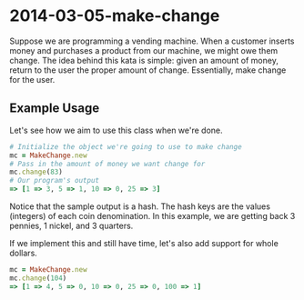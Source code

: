 # 2014-03-05-make-change
Suppose we are programming a vending machine. When a customer inserts money and
purchases a product from our machine, we might owe them change. The idea behind
this kata is simple: given an amount of money, return to the user the proper
amount of change. Essentially, make change for the user.

## Example Usage
Let's see how we aim to use this class when we're done.
```ruby
# Initialize the object we're going to use to make change
mc = MakeChange.new
# Pass in the amount of money we want change for
mc.change(83)
# Our program's output
=> [1 => 3, 5 => 1, 10 => 0, 25 => 3]
```
Notice that the sample output is a hash. The hash keys are the values (integers)
of each coin denomination. In this example, we are getting back 3 pennies, 1
nickel, and 3 quarters.

If we implement this and still have time, let's also add support for whole
dollars.
```ruby
mc = MakeChange.new
mc.change(104)
=> [1 => 4, 5 => 0, 10 => 0, 25 => 0, 100 => 1]
```
